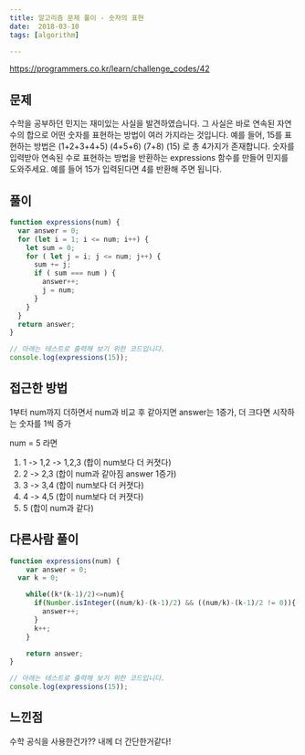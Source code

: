 ```yaml
---
title: 알고리즘 문제 풀이 - 숫자의 표현
date:  2018-03-10
tags: [algorithm]

---
```

https://programmers.co.kr/learn/challenge_codes/42

## 문제
수학을 공부하던 민지는 재미있는 사실을 발견하였습니다. 그 사실은 바로 연속된 자연수의 합으로 어떤 숫자를 표현하는 방법이 여러 가지라는 것입니다. 예를 들어, 15를 표현하는 방법은
(1+2+3+4+5)
(4+5+6)
(7+8)
(15)
로 총 4가지가 존재합니다. 숫자를 입력받아 연속된 수로 표현하는 방법을 반환하는 expressions 함수를 만들어 민지를 도와주세요. 예를 들어 15가 입력된다면 4를 반환해 주면 됩니다.


## 풀이

```javascript
function expressions(num) {
  var answer = 0;
  for (let i = 1; i <= num; i++) {
    let sum = 0;
    for ( let j = i; j <= num; j++) {
      sum += j;
      if ( sum === num ) {
        answer++;
        j = num;
      }
    }
  }
  return answer;
}

// 아래는 테스트로 출력해 보기 위한 코드입니다.
console.log(expressions(15));
```

## 접근한 방법

1부터 num까지 더하면서 num과 비교 후 같아지면 answer는 1증가,
더 크다면 시작하는 숫자를 1씩 증가

num = 5 라면

1. 1 -> 1,2 -> 1,2,3 (합이 num보다 더 커졋다)
2. 2 -> 2,3 (합이 num과 같아짐 answer 1증가)
3. 3 -> 3,4 (합이 num보다 더 커졋다)
4. 4 -> 4,5 (합이 num보다 더 커졋다)
5. 5 (합이 num과 같다)



## 다른사람 풀이
```js
function expressions(num) {
    var answer = 0;
  var k = 0;

    while((k*(k-1)/2)<=num){
      if(Number.isInteger((num/k)-(k-1)/2) && ((num/k)-(k-1)/2 != 0)){
        answer++;
      }
      k++;
    }

    return answer;
}

// 아래는 테스트로 출력해 보기 위한 코드입니다.
console.log(expressions(15));
```

## 느낀점
수학 공식을 사용한건가?? 내께 더 간단한거같다!